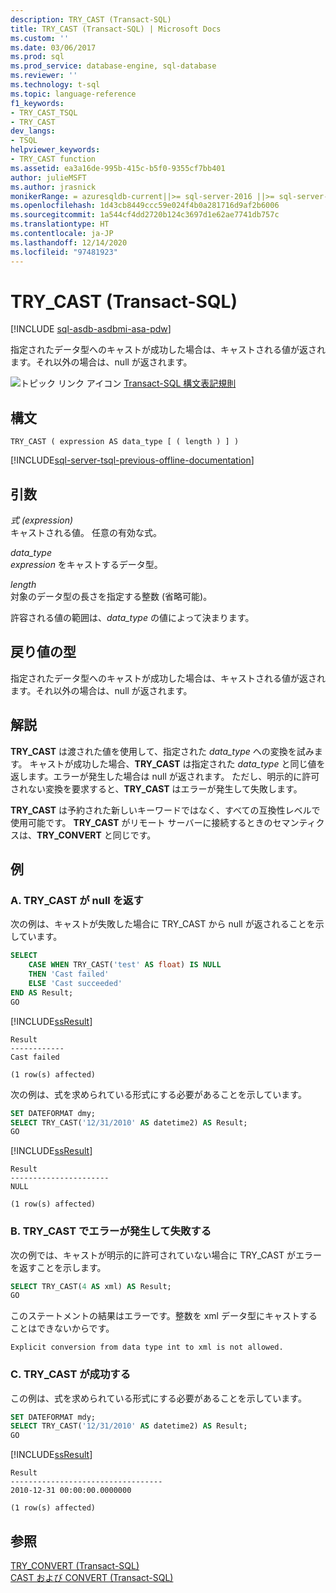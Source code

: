 ```yaml
---
description: TRY_CAST (Transact-SQL)
title: TRY_CAST (Transact-SQL) | Microsoft Docs
ms.custom: ''
ms.date: 03/06/2017
ms.prod: sql
ms.prod_service: database-engine, sql-database
ms.reviewer: ''
ms.technology: t-sql
ms.topic: language-reference
f1_keywords:
- TRY_CAST_TSQL
- TRY_CAST
dev_langs:
- TSQL
helpviewer_keywords:
- TRY_CAST function
ms.assetid: ea3a16de-995b-415c-b5f0-9355cf7bb401
author: julieMSFT
ms.author: jrasnick
monikerRange: = azuresqldb-current||>= sql-server-2016 ||>= sql-server-linux-2017||>= aps-pdw-2016||= azure-sqldw-latest
ms.openlocfilehash: 1d43cb8449ccc59e024f4b0a281716d9af2b6006
ms.sourcegitcommit: 1a544cf4dd2720b124c3697d1e62ae7741db757c
ms.translationtype: HT
ms.contentlocale: ja-JP
ms.lasthandoff: 12/14/2020
ms.locfileid: "97481923"
---
```

# <a name="try_cast-transact-sql"></a>TRY_CAST (Transact-SQL)
[!INCLUDE [sql-asdb-asdbmi-asa-pdw](../../includes/applies-to-version/sql-asdb-asdbmi-asa-pdw.md)]

  指定されたデータ型へのキャストが成功した場合は、キャストされる値が返されます。それ以外の場合は、null が返されます。  
  
 ![トピック リンク アイコン](../../database-engine/configure-windows/media/topic-link.gif "トピック リンク アイコン") [Transact-SQL 構文表記規則](../../t-sql/language-elements/transact-sql-syntax-conventions-transact-sql.md)  
  
## <a name="syntax"></a>構文  
  
```syntaxsql
TRY_CAST ( expression AS data_type [ ( length ) ] )  
```  
  
[!INCLUDE[sql-server-tsql-previous-offline-documentation](../../includes/sql-server-tsql-previous-offline-documentation.md)]

## <a name="arguments"></a>引数
 *式 (expression)*  
 キャストされる値。 任意の有効な式。  
  
 *data_type*  
 *expression* をキャストするデータ型。  
  
 *length*  
 対象のデータ型の長さを指定する整数 (省略可能)。  
  
 許容される値の範囲は、*data_type* の値によって決まります。  
  
## <a name="return-types"></a>戻り値の型  
 指定されたデータ型へのキャストが成功した場合は、キャストされる値が返されます。それ以外の場合は、null が返されます。  
  
## <a name="remarks"></a>解説  
 **TRY_CAST** は渡された値を使用して、指定された *data_type* への変換を試みます。 キャストが成功した場合、**TRY_CAST** は指定された *data_type* と同じ値を返します。エラーが発生した場合は null が返されます。 ただし、明示的に許可されない変換を要求すると、**TRY_CAST** はエラーが発生して失敗します。  
  
 **TRY_CAST** は予約された新しいキーワードではなく、すべての互換性レベルで使用可能です。 **TRY_CAST** がリモート サーバーに接続するときのセマンティクスは、**TRY_CONVERT** と同じです。  
  
## <a name="examples"></a>例  
  
### <a name="a-try_cast-returns-null"></a>A. TRY_CAST が null を返す  
 次の例は、キャストが失敗した場合に TRY_CAST から null が返されることを示しています。  
  
```sql  
SELECT   
    CASE WHEN TRY_CAST('test' AS float) IS NULL   
    THEN 'Cast failed'  
    ELSE 'Cast succeeded'  
END AS Result;  
GO  
```  
  
 [!INCLUDE[ssResult](../../includes/ssresult-md.md)]  
  
```  
Result  
------------  
Cast failed  
  
(1 row(s) affected)  
```  
  
 次の例は、式を求められている形式にする必要があることを示しています。  
  
```sql  
SET DATEFORMAT dmy;  
SELECT TRY_CAST('12/31/2010' AS datetime2) AS Result;  
GO  
```  
  
 [!INCLUDE[ssResult](../../includes/ssresult-md.md)]  
  
```  
Result  
----------------------  
NULL  
  
(1 row(s) affected)  
```  
  
### <a name="b-try_cast-fails-with-an-error"></a>B. TRY_CAST でエラーが発生して失敗する  
 次の例では、キャストが明示的に許可されていない場合に TRY_CAST がエラーを返すことを示します。  
  
```sql  
SELECT TRY_CAST(4 AS xml) AS Result;  
GO  
```  
  
 このステートメントの結果はエラーです。整数を xml データ型にキャストすることはできないからです。  
  
```  
Explicit conversion from data type int to xml is not allowed.  
```  
  
### <a name="c-try_cast-succeeds"></a>C. TRY_CAST が成功する  
 この例は、式を求められている形式にする必要があることを示しています。  
  
```sql
SET DATEFORMAT mdy;  
SELECT TRY_CAST('12/31/2010' AS datetime2) AS Result;  
GO  
```  
  
 [!INCLUDE[ssResult](../../includes/ssresult-md.md)]  
  
```  
Result  
----------------------------------  
2010-12-31 00:00:00.0000000  
  
(1 row(s) affected)  
```  
  
## <a name="see-also"></a>参照  
 [TRY_CONVERT &#40;Transact-SQL&#41;](../../t-sql/functions/try-convert-transact-sql.md)   
 [CAST および CONVERT &#40;Transact-SQL&#41;](../../t-sql/functions/cast-and-convert-transact-sql.md)  
  
  

